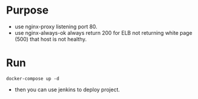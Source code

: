 # Purpose

* use nginx-proxy listening port 80.
* use nginx-always-ok always return 200 for ELB not returning white page (500) that host is not healthy.


# Run

    docker-compose up -d
 
 * then you can use jenkins to deploy project.   

 
    